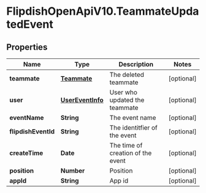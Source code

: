 # FlipdishOpenApiV10.TeammateUpdatedEvent

## Properties
Name | Type | Description | Notes
------------ | ------------- | ------------- | -------------
**teammate** | [**Teammate**](Teammate.md) | The deleted teammate | [optional] 
**user** | [**UserEventInfo**](UserEventInfo.md) | User who updated the teammate | [optional] 
**eventName** | **String** | The event name | [optional] 
**flipdishEventId** | **String** | The identitfier of the event | [optional] 
**createTime** | **Date** | The time of creation of the event | [optional] 
**position** | **Number** | Position | [optional] 
**appId** | **String** | App id | [optional] 


